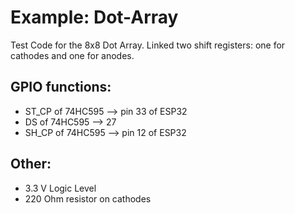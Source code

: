 # Example: Dot-Array

Test Code for the 8x8 Dot Array. Linked two shift registers: one for cathodes and one for anodes.

## GPIO functions:

* ST_CP of 74HC595 --> pin 33 of ESP32
* DS of 74HC595 --> 27
* SH_CP of 74HC595 --> pin 12 of ESP32

## Other:
 * 3.3 V Logic Level
 * 220 Ohm resistor on cathodes
